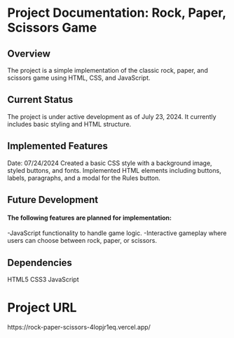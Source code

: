 <h1>Project Documentation: Rock, Paper, Scissors Game</h1>
 
 <h2>Overview</h2>
 The project is a simple implementation of the classic rock, paper, and scissors game using HTML, CSS, and JavaScript.

<h2>Current Status</h2>
 The project is under active development as of July 23, 2024. It currently includes basic styling and HTML structure.
<h2>  
Implemented Features </h2>
Date: 07/24/2024
Created a basic CSS style with a background image, styled buttons, and fonts.
Implemented HTML elements including buttons, labels, paragraphs, and a modal for the Rules button.

<h2>Future Development</h2>
<h4>The following features are planned for implementation:</h4>
    -JavaScript functionality to handle game logic.
    -Interactive gameplay where users can choose between rock, paper, or scissors.


<h2>Dependencies</h2>
    HTML5
    CSS3
    JavaScript


<h1>Project URL</h1>
https://rock-paper-scissors-4lopjr1eq.vercel.app/